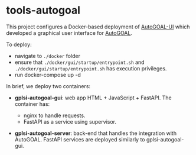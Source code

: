 
# tools-autogoal

This project configures a Docker-based deployment of [AutoGOAL-UI](https://github.com/jlm111-ua/autogoal) which developed a graphical user interface for [AutoGOAL](https://github.com/autogoal/autogoal). 


To deploy:
- navigate to `./docker`  folder
- ensure that `./docker/gui/startup/entrypoint.sh` and `./docker/gui/startup/entrypoint.sh` has execution privileges.
- run docker-compose up -d

In brief, we deploy two containers:
- **gplsi-autogoal-gui**: web app HTML + JavaScript + FastAPI. The container has:
	- nginx to handle requests.
	- FastAPI as a service using supervisor.

- **gplsi-autogoal-server**: back-end that handles the integration with AutoGOAL. FastAPI services are deployed similarly to gplsi-autogoal-gui.

